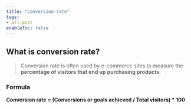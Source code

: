 ```yaml
---
title: "conversion-rate"
tags:
- all-post
enableToc: false
---
```


## What is conversion rate?

> Conversion rate is often used by e-commerce sites to measure the **percentage of visitors that end up purchasing products**.


### Formula

**Conversion rate = (Conversions or goals achieved / Total visitors) * 100**
